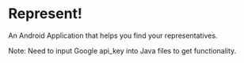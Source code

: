 # Represent!

An Android Application that helps you find your representatives.

Note: Need to input Google api_key into Java files to get functionality.
